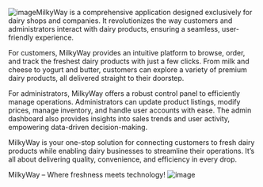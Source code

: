 ![image](https://github.com/user-attachments/assets/7504954a-5e1f-445c-b0c7-d581b4ef2327)MilkyWay is a comprehensive application designed exclusively for dairy shops and companies. It revolutionizes the way customers and administrators interact with dairy products, ensuring a seamless, user-friendly experience.

For customers, MilkyWay provides an intuitive platform to browse, order, and track the freshest dairy products with just a few clicks. From milk and cheese to yogurt and butter, customers can explore a variety of premium dairy products, all delivered straight to their doorstep.

For administrators, MilkyWay offers a robust control panel to efficiently manage operations. Administrators can update product listings, modify prices, manage inventory, and handle user accounts with ease. The admin dashboard also provides insights into sales trends and user activity, empowering data-driven decision-making.

MilkyWay is your one-stop solution for connecting customers to fresh dairy products while enabling dairy businesses to streamline their operations. It’s all about delivering quality, convenience, and efficiency in every drop.

MilkyWay – Where freshness meets technology!
![image](https://github.com/user-attachments/assets/785b0f7a-1b48-4205-a25e-0b861a36ab09)

